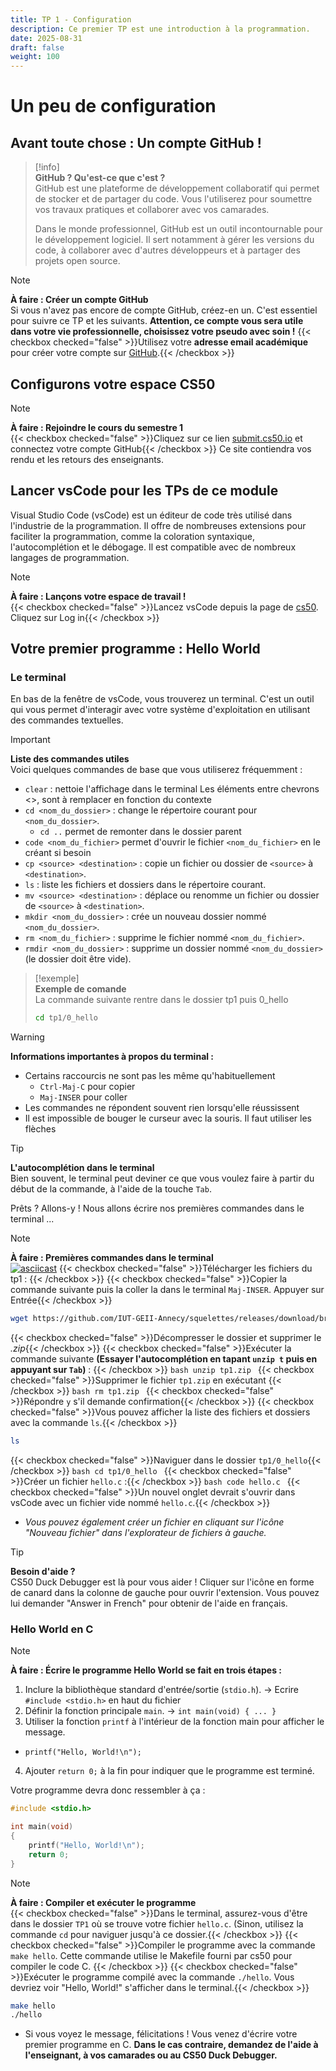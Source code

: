 ```yaml
---
title: TP 1 - Configuration
description: Ce premier TP est une introduction à la programmation.
date: 2025-08-31
draft: false
weight: 100
---
```

# Un peu de configuration 
## Avant toute chose : Un compte GitHub !

> [!info]  
> **GitHub ? Qu'est-ce que c'est ?**  
> GitHub est une plateforme de développement collaboratif qui permet de stocker et de partager du code. 
> Vous l'utiliserez pour soumettre vos travaux pratiques et collaborer avec vos camarades.
>
> Dans le monde professionnel, GitHub est un outil incontournable pour le développement logiciel. Il sert notamment à gérer les versions du code, à collaborer avec d'autres développeurs et à partager des projets open source.

> [!note]  
> **À faire : Créer un compte GitHub**  
> Si vous n'avez pas encore de compte GitHub, créez-en un. C'est essentiel pour suivre ce TP et les suivants. 
> **Attention, ce compte vous sera utile dans votre vie professionnelle, choisissez votre pseudo avec soin !**
> {{< checkbox checked="false" >}}Utilisez votre **adresse email académique** pour créer votre compte sur [GitHub](https://github.com).{{< /checkbox >}}


## Configurons votre espace CS50

> [!note]  
> **À faire : Rejoindre le cours du semestre 1**  
>  {{< checkbox checked="false" >}}Cliquez sur ce lien [submit.cs50.io](https://submit.cs50.io/invites/61a963c727374a32aa487ead18d908c5) et connectez votre compte GitHub{{< /checkbox >}}
>  Ce site contiendra vos rendu et les retours des enseignants.

## Lancer vsCode pour les TPs de ce module


Visual Studio Code (vsCode) est un éditeur de code très utilisé dans l'industrie de la programmation. 
Il offre de nombreuses extensions pour faciliter la programmation, comme la coloration syntaxique, l'autocomplétion et le débogage.
Il est compatible avec de nombreux langages de programmation.

> [!note]  
> **À faire : Lançons votre espace de travail !**  
> {{< checkbox checked="false" >}}Lancez vsCode depuis la page de [cs50](https://cs50.dev). Cliquez sur Log in{{< /checkbox >}}





## Votre premier programme : Hello World

### Le terminal 

En bas de la fenêtre de vsCode, vous trouverez un terminal. C'est un outil qui vous permet d'interagir avec votre système d'exploitation en utilisant des commandes textuelles. 

> [!important]  
> **Liste des commandes utiles**  
> Voici quelques commandes de base que vous utiliserez fréquemment :    
> - `clear` :  nettoie l'affichage dans le terminal
> Les éléments entre chevrons <>, sont à remplacer en fonction du contexte
> - `cd <nom_du_dossier>` : change le répertoire courant pour `<nom_du_dossier>`.
>    - `cd ..` permet de remonter dans le dossier parent 
> - `code <nom_du_fichier>` permet d'ouvrir le fichier `<nom_du_fichier>` en le créant si besoin
> - `cp <source> <destination>` : copie un fichier ou dossier de `<source>` à `<destination>`.
> - `ls` : liste les fichiers et dossiers dans le répertoire courant.
> - `mv <source> <destination>` : déplace ou renomme un fichier ou dossier de `<source>` à `<destination>`.
> - `mkdir <nom_du_dossier>` : crée un nouveau dossier nommé `<nom_du_dossier>`.
> - `rm <nom_du_fichier>` : supprime le fichier nommé `<nom_du_fichier>`.
> - `rmdir <nom_du_dossier>` : supprime un dossier nommé `<nom_du_dossier>` (le dossier doit être vide).

> [!exemple]  
> **Exemple de comande**  
>La commande suivante rentre dans le dossier tp1 puis 0_hello
>```bash
>cd tp1/0_hello
>```




> [!warning]  
> **Informations importantes à propos du terminal :**  
>  - Certains raccourcis ne sont pas les même qu'habituellement 
> 	 - `Ctrl-Maj-C` pour copier 
> 	 - `Maj-INSER` pour coller 
>  - Les commandes ne répondent souvent rien lorsqu'elle réussissent
>  - Il est impossible de bouger le curseur avec la souris. Il faut utiliser les flèches

> [!tip]  
> **L'autocomplétion dans le terminal**  
> Bien souvent, le terminal peut deviner ce que vous voulez faire à partir du début de la commande, à l'aide de la touche `Tab`.

Prêts ? Allons-y ! Nous allons écrire nos premières commandes dans le terminal ... 

> [!note]  
> **À faire : Premières commandes dans le terminal**  
> [![![asciicast](https://asciinema.org/a/qiLs8ysmvZjWn8MoMIZMel1wZ.svg)](/images/qiLs8ysmvZjWn8MoMIZMel1wZ.svg)](https://asciinema.org/a/qiLs8ysmvZjWn8MoMIZMel1wZ)
> {{< checkbox checked="false" >}}Télécharger les fichiers du tp1 : {{< /checkbox >}}
> 	{{< checkbox checked="false" >}}Copier la commande suivante puis la coller la dans le terminal `Maj-INSER`. Appuyer sur Entrée{{< /checkbox >}}
> 	```bash
> 	wget https://github.com/IUT-GEII-Annecy/squelettes/releases/download/branch-2025/tp1_2025.zip
> 	```
> {{< checkbox checked="false" >}}Décompresser le dossier et supprimer le *.zip*{{< /checkbox >}}
> 	{{< checkbox checked="false" >}}Exécuter la commande suivante **(Essayer l'autocomplétion en tapant `unzip t` puis en appuyant sur `Tab`)** : {{< /checkbox >}}
> 		```bash
> 		unzip tp1.zip
> 		```
> 	{{< checkbox checked="false" >}}Supprimer le fichier `tp1.zip` en exécutant {{< /checkbox >}}
> 		```bash
> 		rm tp1.zip
> 		```
> 	{{< checkbox checked="false" >}}Répondre `y` s'il demande confirmation{{< /checkbox >}}
>  {{< checkbox checked="false" >}}Vous pouvez afficher la liste des fichiers et dossiers avec la commande `ls`.{{< /checkbox >}}
> 	 ```bash
> 	 ls
> 	 ```
> {{< checkbox checked="false" >}}Naviguer dans le dossier `tp1/0_hello`{{< /checkbox >}}
> 	  ```bash
> 	  cd tp1/0_hello
> 	  ```
> {{< checkbox checked="false" >}}Créer un fichier `hello.c` :{{< /checkbox >}}
> 	  ```bash
> 	  code hello.c
> 	  ```
>   {{< checkbox checked="false" >}}Un nouvel onglet devrait s'ouvrir dans vsCode avec un fichier vide nommé `hello.c`.{{< /checkbox >}}
>   - *Vous pouvez également créer un fichier en cliquant sur l'icône "Nouveau fichier" dans l'explorateur de fichiers à gauche.*


> [!tip]  
> **Besoin d'aide ?**  
> CS50 Duck Debugger est là pour vous aider ! 
> Cliquer sur l'icône en forme de canard dans la colonne de gauche pour ouvrir l'extension.
> Vous pouvez lui demander "Answer in French" pour obtenir de l'aide en français.


### Hello World en C    

> [!note]  
> **À faire : Écrire le programme Hello World se fait en trois étapes :**  
> 1. Inclure la bibliothèque standard d'entrée/sortie (`stdio.h`). -> Ecrire `#include <stdio.h>` en haut du fichier
> 2. Définir la fonction principale `main`. -> `int main(void) { ... }`
> 3. Utiliser la fonction `printf` à l'intérieur de la fonction main pour afficher le message.
> 	- `printf("Hello, World!\n");`
> 4. Ajouter `return 0;` à la fin pour indiquer que le programme est terminé.

Votre programme devra donc ressembler à ça : 
```c
#include <stdio.h>

int main(void)
{
    printf("Hello, World!\n");
    return 0;
}
```

> [!note]  
> **À faire : Compiler et exécuter le programme**  
> {{< checkbox checked="false" >}}Dans le terminal, assurez-vous d'être dans le dossier `TP1` où se trouve votre fichier `hello.c`. (Sinon, utilisez la commande `cd` pour naviguer jusqu'à ce dossier.{{< /checkbox >}}
> {{< checkbox checked="false" >}}Compiler le programme avec la commande `make hello`. Cette commande utilise le Makefile fourni par cs50 pour compiler le code C.    {{< /checkbox >}}
> {{< checkbox checked="false" >}}Exécuter le programme compilé avec la commande `./hello`. Vous devriez voir "Hello, World!" s'afficher dans le terminal.{{< /checkbox >}}
> ```bash
> make hello
> ./hello
> ```
> - Si vous voyez le message, félicitations ! Vous venez d'écrire   votre premier programme en C. **Dans le cas contraire, demandez de l'aide à l'enseignant, à vos camarades ou au CS50 Duck Debugger.**

